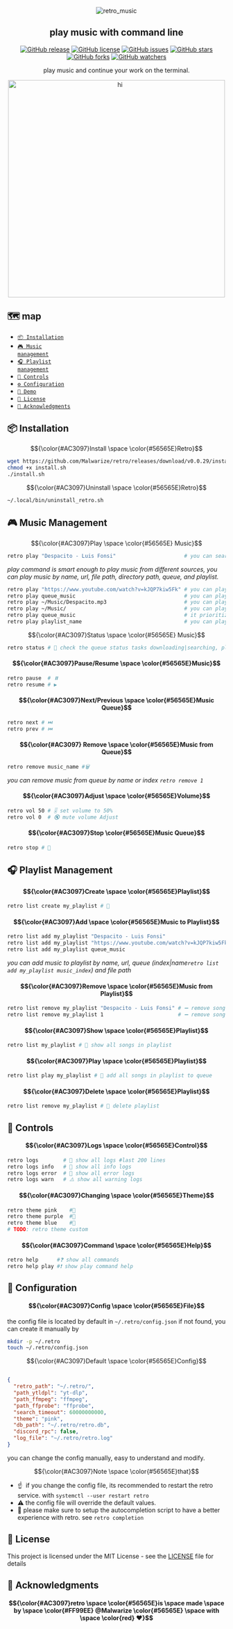 <div align="center">

![retro_music](https://github.com/Malwarize/retro/assets/130087473/c9824547-9b09-48fc-a113-e1a847793cca)

<h2> play music with command line </h2>

[![GitHub release](https://img.shields.io/github/v/release/Malwarize/retro?color=blue&label=release)]()
[![GitHub license](https://img.shields.io/github/license/Malwarize/retro?color=green)]()
[![GitHub issues](https://img.shields.io/github/issues/Malwarize/retro?color=red)]()
[![GitHub stars](https://img.shields.io/github/stars/Malwarize/retro?color=yellow)]()
[![GitHub forks](https://img.shields.io/github/forks/Malwarize/retro?color=orange)]()
[![GitHub watchers](https://img.shields.io/github/watchers/Malwarize/retro?color=blue)]()

play music and continue your work on the terminal.

<img src="https://github.com/Malwarize/retro/assets/130087473/aa91f82c-7faa-4804-b8e6-42b31ce7e6d9" alt="hi" style="width: 500px;" >
</div>

## 🗺️ map 
- [<code>📦 Installation</code>](#-installation)
- [<code>🎮 Music management</code>](#-music-management)
- [<code>🎧 Playlist management</code>](#-playlist-management)
- [<code>🚦️ Controls</code>](#-controls)
- [<code>⚙️ Configuration</code>](#-configuration)
- [<code>🍿 Demo</code>](#-TODO)
- [<code>📝 License</code>](#-license)
- [<code>📢 Acknowledgments</code>](#-acknowledgments)

## 📦 Installation
$${\color{#AC3097}Install \space \color{#56565E}Retro}$$ 
```sh
wget https://github.com/Malwarize/retro/releases/download/v0.0.29/install.sh
chmod +x install.sh
./install.sh
```

$${\color{#AC3097}Uninstall \space \color{#56565E}Retro}$$
```sh
~/.local/bin/uninstall_retro.sh
```

## 🎮 Music Management
$${\color{#AC3097}Play \space \color{#56565E} Music}$$
```sh
retro play "Despacito - Luis Fonsi"                      # you can search and play music by name
```
*play command is smart enough to play music from different sources, you can play music by name, url, file path, directory path, queue, and playlist.*
```sh
retro play "https://www.youtube.com/watch?v=kJQP7kiw5Fk" # you can play music by url
retro play queue_music                                   # you can play music from queue, you can do this with music index in the queue
retro play ~/Music/Despacito.mp3                         # you can play music by file path 
retro play ~/Music/                                      # you can play music by directory path, it will play all music in the directory
retro play queue_music                                   # it prioritize music in queue and play it first you can do this with music index in the queue
retro play playlist_name                                 # you can play music from playlist
```

$${\color{#AC3097}Status \space \color{#56565E} Music}$$
```sh
retro status # 🎵 check the queue status tasks downloading|searching, playing|paused, songs in queue
```

#### $${\color{#AC3097}Pause/Resume \space \color{#56565E}Music}$$
```sh
retro pause  # ⏸️
retro resume # ▶ ️
```

#### $${\color{#AC3097}Next/Previous \space \color{#56565E}Music Queue}$$
```sh
retro next # ⏭️️
retro prev # ⏮️️
```
#### $${\color{#AC3097} Remove \space \color{#56565E}Music from Queue}$$
```sh
retro remove music_name #🗑️
```
*you can remove music from queue by name or index `retro remove 1`*

#### $${\color{#AC3097}Adjust \space \color{#56565E}Volume}$$
```sh
retro vol 50 # 🎚️ set volume to 50% 
retro vol 0  # 🔇 mute volume Adjust
```

#### $${\color{#AC3097}Stop \color{#56565E}Music Queue}$$
```sh
retro stop # 🛑
```
## 🎧 Playlist Management
#### $${\color{#AC3097}Create \space \color{#56565E}Playlist}$$
```sh
retro list create my_playlist # 📂
```

#### $${\color{#AC3097}Add \space \color{#56565E}Music to Playlist}$$
```sh
retro list add my_playlist "Despacito - Luis Fonsi"                      # ➕ search and add song to playlist
retro list add my_playlist "https://www.youtube.com/watch?v=kJQP7kiw5Fk" # ➕ add song to playlist by url
retro list add my_playlist queue_music                                   # ➕ add music from queue
```
*you can add music to playlist by name, url, queue (index|name`retro list add my_playlist music_index`) and file path* 

#### $${\color{#AC3097}Remove \space \color{#56565E}Music from Playlist}$$
```sh
retro list remove my_playlist "Despacito - Luis Fonsi" # ➖ remove song from playlist
retro list remove my_playlist 1                        # ➖ remove song from playlist by index
```

#### $${\color{#AC3097}Show \space \color{#56565E}Playlist}$$
```sh
retro list my_playlist # 📂 show all songs in playlist
```

#### $${\color{#AC3097}Play \space \color{#56565E}Playlist}$$
```sh
retro list play my_playlist # 📂 add all songs in playlist to queue
```
#### $${\color{#AC3097}Delete \space \color{#56565E}Playlist}$$
```sh
retro list remove my_playlist # 📂 delete playlist
```

## 🚦 Controls
#### $${\color{#AC3097}Logs \space \color{#56565E}Control}$$
```sh
retro logs        # 📜 show all logs #last 200 lines 
retro logs info   # 📢 show all info logs 
retro logs error  # 🚫 show all error logs
retro logs warn   # ⚠️ show all warning logs
```

#### $${\color{#AC3097}Changing \space \color{#56565E}Theme}$$
```sh
retro theme pink    #🧼 
retro theme purple  #🔮  
retro theme blue    #🌊
# TODO: retro theme custom 
```

#### $${\color{#AC3097}Command \space \color{#56565E}Help}$$
```sh   
retro help      #❓ show all commands
retro help play #❗ show play command help
```

## 🔧 Configuration 
#### $${\color{#AC3097}Config \space \color{#56565E}File}$$
the config file is located by default in `~/.retro/config.json`
if not found, you can create it manually by 
```sh
mkdir -p ~/.retro
touch ~/.retro/config.json
```
$${\color{#AC3097}Default \space \color{#56565E}Config}$$
```json

{
  "retro_path": "~/.retro/",       
  "path_ytldpl": "yt-dlp",        
  "path_ffmpeg": "ffmpeg",         
  "path_ffprobe": "ffprobe",      
  "search_timeout": 60000000000,   
  "theme": "pink",        
  "db_path": "~/.retro/retro.db",
  "discord_rpc": false, 
  "log_file": "~/.retro/retro.log"
}
```


you can change the config manually, easy to understand and modify.

$${\color{#AC3097}Note \space \color{#56565E}that}$$

* ☝ ️ if you change the config file, its recommended to restart the retro service.
with `systemctl --user restart retro`
* ⚠️  the config file will override the default values.
* 🤖  please make sure to setup the autocompletion script to have a better experience with retro. see `retro completion`
## 📝 License
This project is licensed under the MIT License - see the [LICENSE](LICENSE) file for details

## 📢 Acknowledgments
#### $${\color{#AC3097}retro \space \color{#56565E}is \space  made  \space  by  \space  \color{#FF99EE} @Malwarize \color{#56565E} \space with \space \color{red} ❤️}$$
